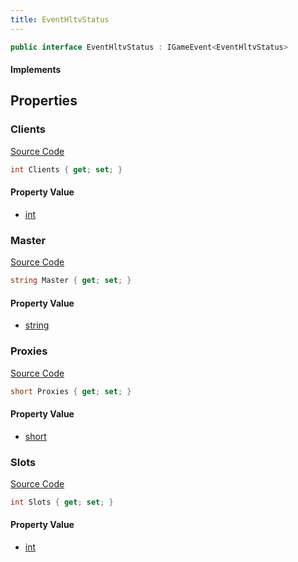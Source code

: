 ```yaml
---
title: EventHltvStatus
---
```


```csharp
public interface EventHltvStatus : IGameEvent<EventHltvStatus>
```

#### Implements

## Properties

### Clients

[Source Code](https://github.com/swiftly-solution/swiftlys2/blob/beta/managed/src/SwiftlyS2.Generated/GameEvents/Interfaces/EventHltvStatus.cs#L24)

```csharp
int Clients { get; set; }
```

#### Property Value

- [int](https://learn.microsoft.com/dotnet/api/system.int32)

### Master

[Source Code](https://github.com/swiftly-solution/swiftlys2/blob/beta/managed/src/SwiftlyS2.Generated/GameEvents/Interfaces/EventHltvStatus.cs#L45)

```csharp
string Master { get; set; }
```

#### Property Value

- [string](https://learn.microsoft.com/dotnet/api/system.string)

### Proxies

[Source Code](https://github.com/swiftly-solution/swiftlys2/blob/beta/managed/src/SwiftlyS2.Generated/GameEvents/Interfaces/EventHltvStatus.cs#L38)

```csharp
short Proxies { get; set; }
```

#### Property Value

- [short](https://learn.microsoft.com/dotnet/api/system.int16)

### Slots

[Source Code](https://github.com/swiftly-solution/swiftlys2/blob/beta/managed/src/SwiftlyS2.Generated/GameEvents/Interfaces/EventHltvStatus.cs#L31)

```csharp
int Slots { get; set; }
```

#### Property Value

- [int](https://learn.microsoft.com/dotnet/api/system.int32)


